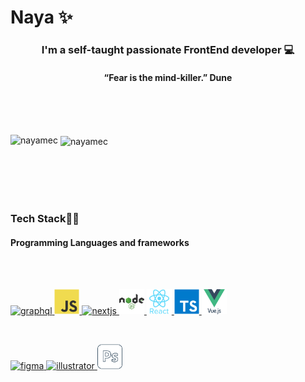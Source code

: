 # Naya ✨

<h3 align="center">I'm a self-taught passionate FrontEnd developer 💻</h3>

<h4 align="center">“Fear is the mind-killer.” Dune</h4>
<br> 
<br> 
<br> 
<p><img align="left" src="https://github-readme-stats.vercel.app/api/top-langs?username=nayamec&show_icons=true&theme=dark&title_color=6300db&text_color=852edc&bg_color=212121&locale=en&layout=compact" alt="nayamec" /></p> <p>&nbsp;<img align="center" src="https://github-readme-stats.vercel.app/api?username=nayamec&show_icons=true&theme=dark&title_color=6300db&text_color=852edc&bg_color=212121&locale=en" alt="nayamec" /></p>
<br> 
<br> 
<br> 
<br> 

<h3 align="left">Tech Stack👩‍💻</h3>
<h4>Programming Languages and frameworks</h4>
<br> 
<br> 

<p align="left"> <a href="https://graphql.org" target="_blank" rel="noreferrer"> <img src="https://www.vectorlogo.zone/logos/graphql/graphql-icon.svg" alt="graphql" width="40" height="40"/> </a> <a href="https://developer.mozilla.org/en-US/docs/Web/JavaScript" target="_blank" rel="noreferrer"> <img src="https://raw.githubusercontent.com/devicons/devicon/master/icons/javascript/javascript-original.svg" alt="javascript" width="40" height="40"/> </a> <a href="https://nextjs.org/" target="_blank" rel="noreferrer"> <img src="https://cdn.worldvectorlogo.com/logos/nextjs-2.svg" alt="nextjs" width="40" height="40"/> </a> <a href="https://nodejs.org" target="_blank" rel="noreferrer"> <img src="https://raw.githubusercontent.com/devicons/devicon/master/icons/nodejs/nodejs-original-wordmark.svg" alt="nodejs" width="40" height="40"/> </a> <a href="https://reactjs.org/" target="_blank" rel="noreferrer"> <img src="https://raw.githubusercontent.com/devicons/devicon/master/icons/react/react-original-wordmark.svg" alt="react" width="40" height="40"/> </a> <a href="https://www.typescriptlang.org/" target="_blank" rel="noreferrer"> <img src="https://raw.githubusercontent.com/devicons/devicon/master/icons/typescript/typescript-original.svg" alt="typescript" width="40" height="40"/> </a> <a href="https://vuejs.org/" target="_blank" rel="noreferrer"> <img src="https://raw.githubusercontent.com/devicons/devicon/master/icons/vuejs/vuejs-original-wordmark.svg" alt="vuejs" width="40" height="40"/> </a> </p>
<br> 

<p align="left"> <a href="https://www.figma.com/" target="_blank" rel="noreferrer"> <img src="https://www.vectorlogo.zone/logos/figma/figma-icon.svg" alt="figma" width="40" height="40"/> </a> <a href="https://www.adobe.com/in/products/illustrator.html" target="_blank" rel="noreferrer"> <img src="https://www.vectorlogo.zone/logos/adobe_illustrator/adobe_illustrator-icon.svg" alt="illustrator" width="40" height="40"/> </a> <a href="https://www.photoshop.com/en" target="_blank" rel="noreferrer"> <img src="https://raw.githubusercontent.com/devicons/devicon/master/icons/photoshop/photoshop-line.svg" alt="photoshop" width="40" height="40"/> </a> </p>
<br> 
<br> 

